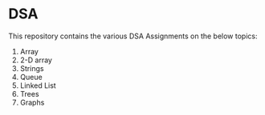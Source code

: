 # DSA
This repository contains the various DSA Assignments on the below topics:
   1) Array
   2) 2-D array
   3) Strings
   4) Queue
   5) Linked List
   6) Trees
   7) Graphs
